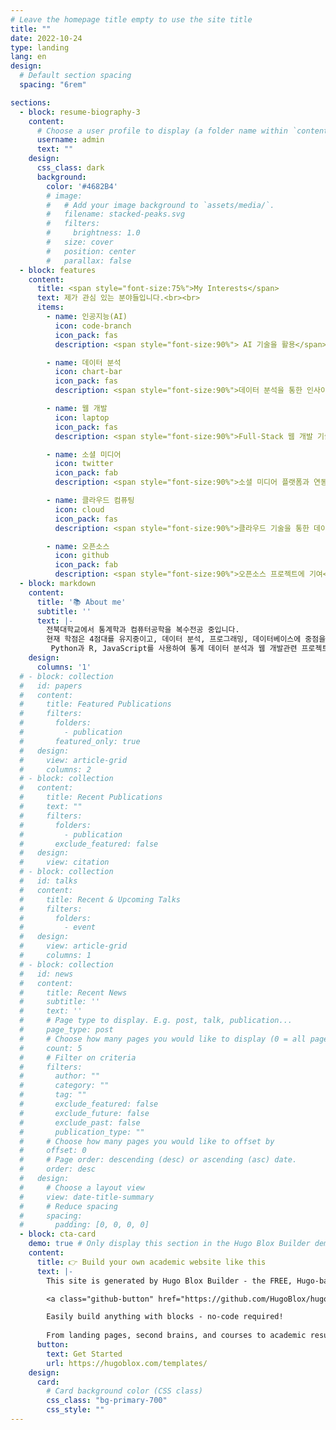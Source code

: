 ```yaml
---
# Leave the homepage title empty to use the site title
title: ""
date: 2022-10-24
type: landing
lang: en
design:
  # Default section spacing
  spacing: "6rem"

sections:
  - block: resume-biography-3
    content:
      # Choose a user profile to display (a folder name within `content/authors/`)
      username: admin
      text: ""
    design:
      css_class: dark
      background:
        color: '#4682B4'
        # image:
        #   # Add your image background to `assets/media/`.
        #   filename: stacked-peaks.svg
        #   filters:
        #     brightness: 1.0
        #   size: cover
        #   position: center
        #   parallax: false
  - block: features
    content:
      title: <span style="font-size:75%">My Interests</span>
      text: 제가 관심 있는 분야들입니다.<br><br>
      items:
        - name: 인공지능(AI)
          icon: code-branch
          icon_pack: fas
          description: <span style="font-size:90%"> AI 기술을 활용</span>

        - name: 데이터 분석
          icon: chart-bar
          icon_pack: fas
          description: <span style="font-size:90%">데이터 분석을 통한 인사이트 도출.</span>

        - name: 웹 개발
          icon: laptop
          icon_pack: fas
          description: <span style="font-size:90%">Full-Stack 웹 개발 기술 활용.</span>

        - name: 소셜 미디어
          icon: twitter
          icon_pack: fab  
          description: <span style="font-size:90%">소셜 미디어 플랫폼과 연동.</span>

        - name: 클라우드 컴퓨팅
          icon: cloud
          icon_pack: fas
          description: <span style="font-size:90%">클라우드 기술을 통한 데이터 관리.</span>

        - name: 오픈소스
          icon: github
          icon_pack: fab  
          description: <span style="font-size:90%">오픈소스 프로젝트에 기여</span>
  - block: markdown
    content:
      title: '📚 About me'
      subtitle: ''
      text: |-
        전북대학교에서 통계학과 컴퓨터공학을 복수전공 중입니다. 
        현재 학점은 4점대를 유지중이고, 데이터 분석, 프로그래밍, 데이터베이스에 중점을 두고 공부하고 있으며, 이를 통해 백엔드 개발 및 인공지능에 대한 기초를 다지고 있습니다.
         Python과 R, JavaScript를 사용하여 통계 데이터 분석과 웹 개발관련 프로젝트를 수행한 경험이 있습니다.😃
    design:
      columns: '1'
  # - block: collection
  #   id: papers
  #   content:
  #     title: Featured Publications
  #     filters:
  #       folders:
  #         - publication
  #       featured_only: true
  #   design:
  #     view: article-grid
  #     columns: 2
  # - block: collection
  #   content:
  #     title: Recent Publications
  #     text: ""
  #     filters:
  #       folders:
  #         - publication
  #       exclude_featured: false
  #   design:
  #     view: citation
  # - block: collection
  #   id: talks
  #   content:
  #     title: Recent & Upcoming Talks
  #     filters:
  #       folders:
  #         - event
  #   design:
  #     view: article-grid
  #     columns: 1
  # - block: collection
  #   id: news
  #   content:
  #     title: Recent News
  #     subtitle: ''
  #     text: ''
  #     # Page type to display. E.g. post, talk, publication...
  #     page_type: post
  #     # Choose how many pages you would like to display (0 = all pages)
  #     count: 5
  #     # Filter on criteria
  #     filters:
  #       author: ""
  #       category: ""
  #       tag: ""
  #       exclude_featured: false
  #       exclude_future: false
  #       exclude_past: false
  #       publication_type: ""
  #     # Choose how many pages you would like to offset by
  #     offset: 0
  #     # Page order: descending (desc) or ascending (asc) date.
  #     order: desc
  #   design:
  #     # Choose a layout view
  #     view: date-title-summary
  #     # Reduce spacing
  #     spacing:
  #       padding: [0, 0, 0, 0]
  - block: cta-card
    demo: true # Only display this section in the Hugo Blox Builder demo site
    content:
      title: 👉 Build your own academic website like this
      text: |-
        This site is generated by Hugo Blox Builder - the FREE, Hugo-based open source website builder trusted by 250,000+ academics like you.

        <a class="github-button" href="https://github.com/HugoBlox/hugo-blox-builder" data-color-scheme="no-preference: light; light: light; dark: dark;" data-icon="octicon-star" data-size="large" data-show-count="true" aria-label="Star HugoBlox/hugo-blox-builder on GitHub">Star</a>

        Easily build anything with blocks - no-code required!
        
        From landing pages, second brains, and courses to academic resumés, conferences, and tech blogs.
      button:
        text: Get Started
        url: https://hugoblox.com/templates/
    design:
      card:
        # Card background color (CSS class)
        css_class: "bg-primary-700"
        css_style: ""
---
```

